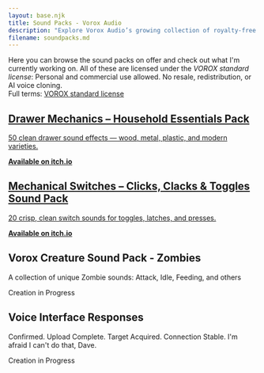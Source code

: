 ```yaml
---
layout: base.njk
title: Sound Packs - Vorox Audio
description: "Explore Vorox Audio’s growing collection of royalty-free sound packs. Cleanly edited, themed, and ready to use in your creative projects."
filename: soundpacks.md
---
```


Here you can browse the sound packs on offer and check out what I'm currently working on.
All of these are licensed under the *VOROX standard license*:
Personal and commercial use allowed. No resale, redistribution, or AI voice cloning.  
Full terms: <a href="/license/">VOROX standard license</a>


<div class="sound-pack-grid">
	<a href="https://voroxaudio.itch.io/drawers-soundpack">
		<div class="sound-pack">
			<h2>Drawer Mechanics – Household Essentials Pack</h2>
			<p>50 clean drawer sound effects — wood, metal, plastic, and modern varieties.</p>
			<p><b>Available on itch.io</b></p>
		</div>
	</a>
	<a href="https://voroxaudio.itch.io/mechanical-switches-sound-pack">
		<div class="sound-pack">
			<h2>Mechanical Switches – Clicks, Clacks & Toggles Sound Pack</h2>
			<p>20 crisp, clean switch sounds for toggles, latches, and presses.</p>
			<p><b>Available on itch.io</b></p>
		</div>
	</a>
		<div class="sound-pack">
			<h2>Vorox Creature Sound Pack - Zombies</h2>
			<p>A collection of unique Zombie sounds: Attack, Idle, Feeding, and others</p>
			<p>Creation in Progress</p>
		</div>
		<div class="sound-pack">
			<h2>Voice Interface Responses</h2>
			<p>Confirmed. Upload Complete. Target Acquired. Connection Stable. I'm afraid I can't do that, Dave.</p>
			<p>Creation in Progress</p>
		</div>
</div>

